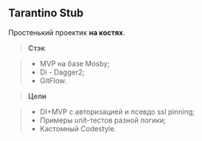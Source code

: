 
Tarantino Stub
-------------

Простенький проектик  **на костях**.

> **Стэк**

> - MVP на базе Mosby;
> - Di - Dagger2;
> - GitFlow.

> **Цели**

> - DI+MVP с авторизацией и псевдо ssl pinning;
> - Примеры unit-тестов разной логики;
> - Кастомный Codestyle.
